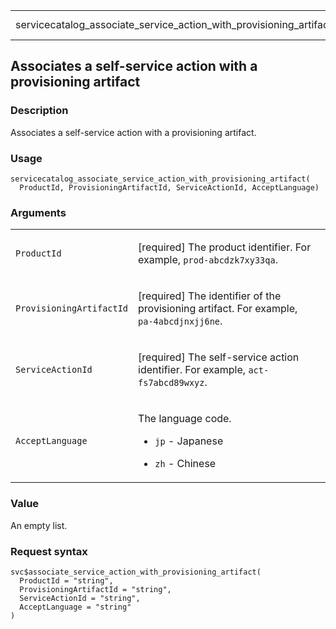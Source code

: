 <table style="width: 100%;">
<tbody>
<tr class="odd">
<td>servicecatalog_associate_service_action_with_provisioning_artifact</td>
<td style="text-align: right;">R Documentation</td>
</tr>
</tbody>
</table>

## Associates a self-service action with a provisioning artifact

### Description

Associates a self-service action with a provisioning artifact.

### Usage

    servicecatalog_associate_service_action_with_provisioning_artifact(
      ProductId, ProvisioningArtifactId, ServiceActionId, AcceptLanguage)

### Arguments

<table>
<colgroup>
<col style="width: 35%" />
<col style="width: 65%" />
</colgroup>
<tbody>
<tr class="odd">
<td><code
id="servicecatalog_associate_service_action_with_provisioning_artifact_:_ProductId">ProductId</code></td>
<td><p>[required] The product identifier. For example,
<code>prod-abcdzk7xy33qa</code>.</p></td>
</tr>
<tr class="even">
<td><code
id="servicecatalog_associate_service_action_with_provisioning_artifact_:_ProvisioningArtifactId">ProvisioningArtifactId</code></td>
<td><p>[required] The identifier of the provisioning artifact. For
example, <code
style="white-space: pre;">⁠pa-4abcdjnxjj6ne⁠</code>.</p></td>
</tr>
<tr class="odd">
<td><code
id="servicecatalog_associate_service_action_with_provisioning_artifact_:_ServiceActionId">ServiceActionId</code></td>
<td><p>[required] The self-service action identifier. For example,
<code>act-fs7abcd89wxyz</code>.</p></td>
</tr>
<tr class="even">
<td><code
id="servicecatalog_associate_service_action_with_provisioning_artifact_:_AcceptLanguage">AcceptLanguage</code></td>
<td><p>The language code.</p>
<ul>
<li><p><code>jp</code> - Japanese</p></li>
<li><p><code>zh</code> - Chinese</p></li>
</ul></td>
</tr>
</tbody>
</table>

### Value

An empty list.

### Request syntax

    svc$associate_service_action_with_provisioning_artifact(
      ProductId = "string",
      ProvisioningArtifactId = "string",
      ServiceActionId = "string",
      AcceptLanguage = "string"
    )
